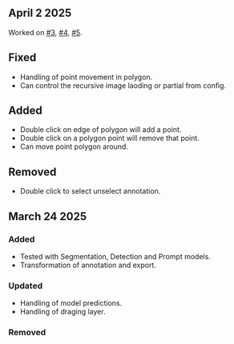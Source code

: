 ## April 2 2025
Worked on [#3](https://github.com/q-viper/image-baker/issues/3), [#4](https://github.com/q-viper/image-baker/issues/4), [#5](https://github.com/q-viper/image-baker/issues/5).

## Fixed
* Handling of point movement in polygon.
* Can control the recursive image laoding or partial from config.

## Added
* Double click on edge of polygon will add a point.
* Double click on a polygon point will remove that point.
* Can move point polygon around.

## Removed
* Double click to select unselect annotation.

## March 24 2025
### Added
* Tested with Segmentation, Detection and Prompt models.
* Transformation of annotation and export.

### Updated
* Handling of model predictions.
* Handling of draging layer.


### Removed